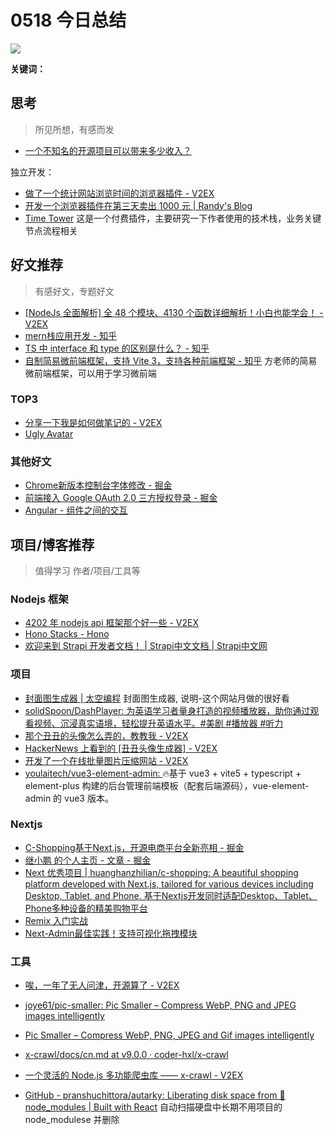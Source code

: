 
# 0518 今日总结


![](https://cn.bing.com/th?id=OHR.OrdesaNationalPark_EN-US4779461538_UHD.jpg)

**关键词：** 


## 思考
> 所见所想，有感而发

- [一个不知名的开源项目可以带来多少收入？](https://mp.weixin.qq.com/s/3i-bOEtM78xKSku5ndqp7Q)



独立开发：


- [做了一个统计网站浏览时间的浏览器插件 - V2EX](https://www.v2ex.com/t/971541#reply6)
- [开发一个浏览器插件在第三天卖出 1000 元 | Randy's Blog](https://lutaonan.com/blog/my-extension-sold-1k-yuan/)
- [Time Tower](https://timetower.randynamic.org/) 这是一个付费插件，主要研究一下作者使用的技术栈，业务关键节点流程相关




## 好文推荐
> 有感好文，专题好文

- [[NodeJs 全面解析] 全 48 个模块、4130 个函数详细解析！小白也能学会！ - V2EX](https://www.v2ex.com/t/1024230#reply31)
- [mern栈应用开发 - 知乎](https://zhuanlan.zhihu.com/p/371487381)
- [TS 中 interface 和 type 的区别是什么？ - 知乎](https://zhuanlan.zhihu.com/p/561423056)
- [自制简易微前端框架，支持 Vite 3，支持各种前端框架 - 知乎](https://zhuanlan.zhihu.com/p/574325496) 方老师的简易微前端框架，可以用于学习微前端


### TOP3

- [分享一下我是如何做笔记的 - V2EX](https://www.v2ex.com/t/939689#reply21)
- [Ugly Avatar](https://txstc55.github.io/ugly-avatar/)


### 其他好文

- [Chrome新版本控制台字体修改 - 掘金](https://juejin.cn/post/7348842402826485801)
- [前端接入 Google OAuth 2.0 三方授权登录 - 掘金](https://juejin.cn/post/7264168916291960869)
- [Angular - 组件之间的交互](https://angular.cn/guide/component-interaction)

## 项目/博客推荐
> 值得学习 作者/项目/工具等

### Nodejs 框架

- [4202 年 nodejs api 框架那个好一些 - V2EX](https://www.v2ex.com/t/1036376#reply32)
- [Hono Stacks - Hono](https://hono.dev/concepts/stacks)
- [欢迎来到 Strapi 开发者文档！ | Strapi中文文档 | Strapi中文网](https://www.strapi.cn/dev-docs/intro)


### 项目
- [封面图生成器 | 太空编程](https://spacexcode.com/coverview) 封面图生成器, 说明-这个网站月做的很好看
- [solidSpoon/DashPlayer: 为英语学习者量身打造的视频播放器，助你通过观看视频、沉浸真实语境，轻松提升英语水平。#美剧 #播放器 #听力](https://github.com/solidSpoon/DashPlayer)
- [那个丑丑的头像怎么弄的，教教我 - V2EX](https://www.v2ex.com/t/1039456)
- [HackerNews 上看到的 [丑丑头像生成器] - V2EX](https://v2ex.com/t/1027006)
- [开发了一个在线批量图片压缩网站 - V2EX](https://www.v2ex.com/t/1040551)
- [youlaitech/vue3-element-admin: ](https://github.com/youlaitech/vue3-element-admin) 🔥基于 vue3 + vite5 + typescript + element-plus 构建的后台管理前端模板（配套后端源码），vue-element-admin 的 vue3 版本。



### Nextjs

- [C-Shopping基于Next.js，开源电商平台全新亮相 - 掘金](https://juejin.cn/post/7324384175062138916)
- [继小鹏 的个人主页 - 文章 - 掘金](https://juejin.cn/user/2119514150414686/posts)
- [Next 优秀项目 |  huanghanzhilian/c-shopping: A beautiful shopping platform developed with Next.js, tailored for various devices including Desktop, Tablet, and Phone. 基于Nextjs开发同时适配Desktop、Tablet、Phone多种设备的精美购物平台](https://github.com/huanghanzhilian/c-shopping)
- [Remix 入门实战](https://remix.lutaonan.com/)
- [Next-Admin最佳实践！支持可视化拖拽模块](https://mp.weixin.qq.com/s/gIS2BI2hdNA0M6QhmzPkAw)




### 工具

- [唉，一年了无人问津，开源算了 - V2EX](https://www.v2ex.com/t/1041478#reply102)
- [joye61/pic-smaller: Pic Smaller – Compress WebP, PNG and JPEG images intelligently](https://github.com/joye61/pic-smaller)
- [Pic Smaller – Compress WebP, PNG, JPEG and Gif images intelligently](https://txx.cssrefs.com/)

- [x-crawl/docs/cn.md at v9.0.0 · coder-hxl/x-crawl](https://github.com/coder-hxl/x-crawl/blob/v9.0.0/docs/cn.md)
- [一个灵活的 Node.js 多功能爬虫库 —— x-crawl - V2EX](https://www.v2ex.com/t/1025354#reply12)
- [GitHub - pranshuchittora/autarky: Liberating disk space from 📁 node_modules | Built with React](https://github.com/pranshuchittora/autarky) 自动扫描硬盘中长期不用项目的 node_modulese 并删除
